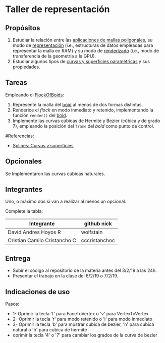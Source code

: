 # Taller de representación

## Propósitos

1. Estudiar la relación entre las [aplicaciones de mallas poligonales](https://github.com/VisualComputing/representation), su modo de [representación](https://en.wikipedia.org/wiki/Polygon_mesh) (i.e., estructuras de datos empleadas para representar la malla en RAM) y su modo de [renderizado](https://processing.org/tutorials/pshape/) (i.e., modo de transferencia de la geometría a la GPU).
2. Estudiar algunos tipos de [curvas y superficies paramétricas](https://github.com/VisualComputing/Curves) y sus propiedades.

## Tareas

Empleando el [FlockOfBoids](https://github.com/VisualComputing/frames/tree/master/examples/demos/FlockOfBoids):

1. Represente la malla del [boid](https://github.com/VisualComputing/frames/blob/master/examples/demos/FlockOfBoids/Boid.pde) al menos de dos formas distintas.
2. Renderice el _flock_ en modo inmediato y retenido, implementando la función ```render()``` del [boid](https://github.com/VisualComputing/frames/blob/master/examples/demos/FlockOfBoids/Boid.pde).
3. Implemente las curvas cúbicas de Hermite y Bezier (cúbica y de grado 7), empleando la posición del `frame` del _boid_ como punto de control.


#Referencias:

  * [Splines: Curvas y superficies](http://www.inf-cr.uclm.es/www/cglez/downloads/docencia/AC/splines.pdf)

## Opcionales

Se Implementaron las curvas cúbicas naturales.

## Integrantes

Uno, o máximo dos si van a realizar al menos un opcional.

Complete la tabla:

| Integrante | github nick |
|------------|-------------|
| David Andres Hoyos R |	wolfstain |
| Cristian Camilo Cristancho C  | cccristanchoc |

## Entrega

* Subir el código al repositorio de la materia antes del 3/2/19 a las 24h.
* Presentar el trabajo en la clase del 6/2/19 o 7/2/19.

## Indicaciones de uso
Pasos:
* 1- Oprimir la tecla 'f' para FaceToVertex o 'v' para VertexToVertex
* 2- Oprimir la tecla 'r' para modo retenido o 'i' para modo inmediato
* 3- Oprimir la tecla 'b' para mostrar cubica de bezier, 'n' para cubica natural o 'h' para cubica de hermite
* oprimir la tecla '4' o '7' para cambiar los grados de la curva de bezier

